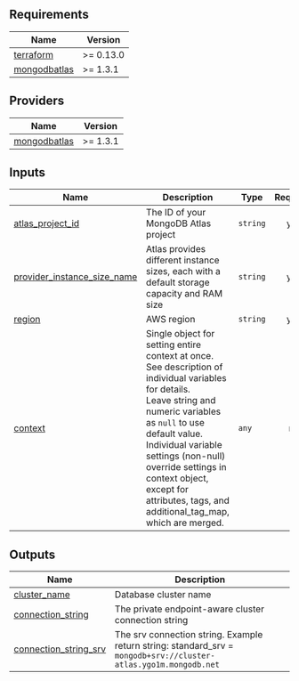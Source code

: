 <!-- BEGIN_TF_DOCS -->
## Requirements

| Name | Version |
|------|---------|
| <a name="requirement_terraform"></a> [terraform](#requirement\_terraform) | >= 0.13.0 |
| <a name="requirement_mongodbatlas"></a> [mongodbatlas](#requirement\_mongodbatlas) | >= 1.3.1 |

## Providers

| Name | Version |
|------|---------|
| <a name="provider_mongodbatlas"></a> [mongodbatlas](#provider\_mongodbatlas) | >= 1.3.1 |

## Inputs

| Name | Description | Type | Required |
|------|-------------|------|:--------:|
| <a name="input_atlas_project_id"></a> [atlas\_project\_id](#input\_atlas\_project\_id) | The ID of your MongoDB Atlas project | `string` | yes |
| <a name="input_provider_instance_size_name"></a> [provider\_instance\_size\_name](#input\_provider\_instance\_size\_name) | Atlas provides different instance sizes, each with a default storage capacity and RAM size | `string` | yes |
| <a name="input_region"></a> [region](#input\_region) | AWS region | `string` | yes |
| <a name="input_context"></a> [context](#input\_context) | Single object for setting entire context at once.<br>See description of individual variables for details.<br>Leave string and numeric variables as `null` to use default value.<br>Individual variable settings (non-null) override settings in context object,<br>except for attributes, tags, and additional\_tag\_map, which are merged. | `any` | no |

## Outputs

| Name | Description |
|------|-------------|
| <a name="output_cluster_name"></a> [cluster\_name](#output\_cluster\_name) | Database cluster name |
| <a name="output_connection_string"></a> [connection\_string](#output\_connection\_string) | The private endpoint-aware cluster connection string |
| <a name="output_connection_string_srv"></a> [connection\_string\_srv](#output\_connection\_string\_srv) | The srv connection string. Example return string: standard\_srv = `mongodb+srv://cluster-atlas.ygo1m.mongodb.net` |
<!-- END_TF_DOCS -->